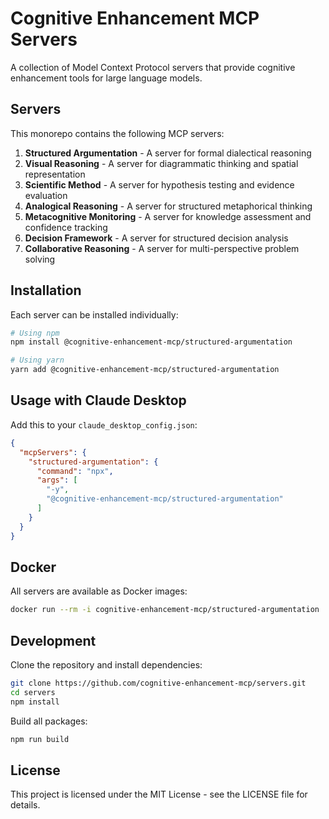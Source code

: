 # Cognitive Enhancement MCP Servers

A collection of Model Context Protocol servers that provide cognitive enhancement tools for large language models.

## Servers

This monorepo contains the following MCP servers:

1. **Structured Argumentation** - A server for formal dialectical reasoning
2. **Visual Reasoning** - A server for diagrammatic thinking and spatial representation
3. **Scientific Method** - A server for hypothesis testing and evidence evaluation
4. **Analogical Reasoning** - A server for structured metaphorical thinking
5. **Metacognitive Monitoring** - A server for knowledge assessment and confidence tracking
6. **Decision Framework** - A server for structured decision analysis
7. **Collaborative Reasoning** - A server for multi-perspective problem solving

## Installation

Each server can be installed individually:

```bash
# Using npm
npm install @cognitive-enhancement-mcp/structured-argumentation

# Using yarn
yarn add @cognitive-enhancement-mcp/structured-argumentation
```

## Usage with Claude Desktop

Add this to your `claude_desktop_config.json`:

```json
{
  "mcpServers": {
    "structured-argumentation": {
      "command": "npx",
      "args": [
        "-y",
        "@cognitive-enhancement-mcp/structured-argumentation"
      ]
    }
  }
}
```

## Docker

All servers are available as Docker images:

```bash
docker run --rm -i cognitive-enhancement-mcp/structured-argumentation
```

## Development

Clone the repository and install dependencies:

```bash
git clone https://github.com/cognitive-enhancement-mcp/servers.git
cd servers
npm install
```

Build all packages:

```bash
npm run build
```

## License

This project is licensed under the MIT License - see the LICENSE file for details.